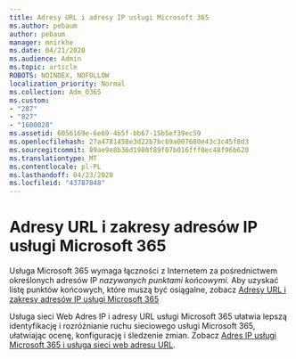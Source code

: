 ```yaml
---
title: Adresy URL i adresy IP usługi Microsoft 365
ms.author: pebaum
author: pebaum
manager: mnirkhe
ms.date: 04/21/2020
ms.audience: Admin
ms.topic: article
ROBOTS: NOINDEX, NOFOLLOW
localization_priority: Normal
ms.collection: Adm_O365
ms.custom:
- "287"
- "827"
- "1600028"
ms.assetid: 6056169e-6e69-4b5f-bb67-15b5ef39ec59
ms.openlocfilehash: 27a4781458e3d22b7bc69a007680e43c3c45f8d3
ms.sourcegitcommit: 89ae9e8b36d1980f89f07b016fff0ec48f96b620
ms.translationtype: MT
ms.contentlocale: pl-PL
ms.lasthandoff: 04/23/2020
ms.locfileid: "43787848"
---
```

# <a name="microsoft-365-urls-and-ip-address-ranges"></a>Adresy URL i zakresy adresów IP usługi Microsoft 365

Usługa Microsoft 365 wymaga łączności z Internetem za pośrednictwem określonych adresów IP *nazywanych punktami końcowymi.*
Aby uzyskać listę punktów końcowych, które muszą być osiągalne, zobacz [Adresy URL i zakresy adresów IP usługi Microsoft 365](https://docs.microsoft.com/office365/enterprise/urls-and-ip-address-ranges) 

Usługa sieci Web Adres IP i adresy URL usługi Microsoft 365 ułatwia lepszą identyfikację i rozróżnianie ruchu sieciowego usługi Microsoft 365, ułatwiając ocenę, konfigurację i śledzenie zmian. Zobacz [Adres IP usługi Microsoft 365 i usługa sieci web adresu URL](https://docs.microsoft.com/office365/enterprise/office-365-ip-web-service).